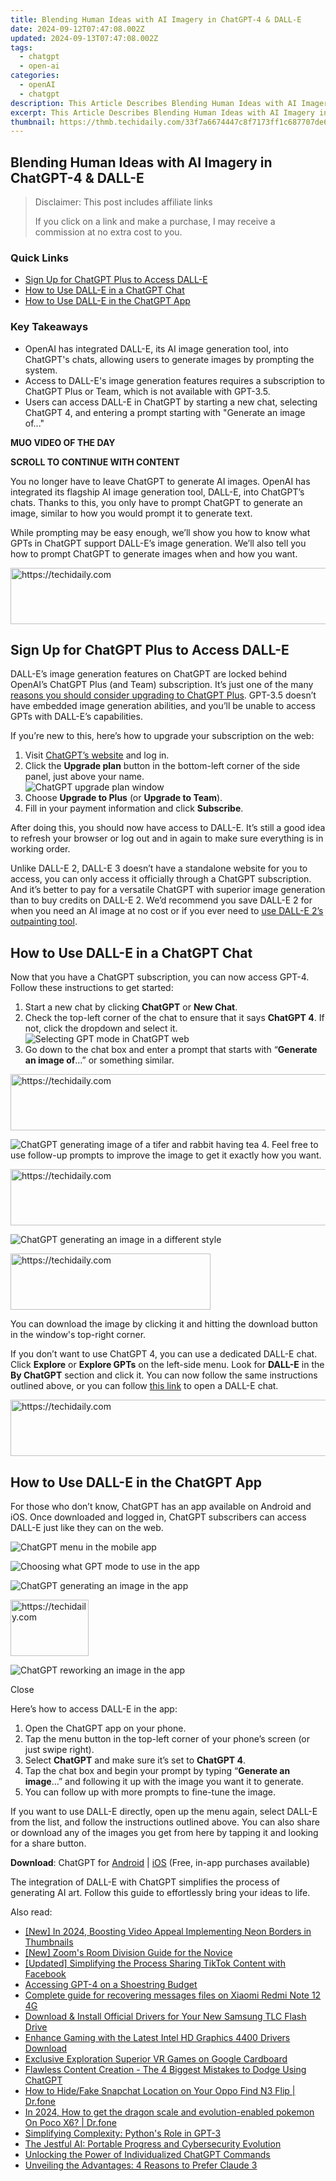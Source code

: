 ```yaml
---
title: Blending Human Ideas with AI Imagery in ChatGPT-4 & DALL-E
date: 2024-09-12T07:47:08.002Z
updated: 2024-09-13T07:47:08.002Z
tags:
  - chatgpt
  - open-ai
categories:
  - openAI
  - chatgpt
description: This Article Describes Blending Human Ideas with AI Imagery in ChatGPT-4 & DALL-E
excerpt: This Article Describes Blending Human Ideas with AI Imagery in ChatGPT-4 & DALL-E
thumbnail: https://thmb.techidaily.com/33f7a6674447c8f7173ff1c687707de6ab2b192d47bf8afae9f7fe02b3355e59.jpg
---
```


## Blending Human Ideas with AI Imagery in ChatGPT-4 & DALL-E

>  Disclaimer: This post includes affiliate links
>
>  If you click on a link and make a purchase, I may receive a commission at no extra cost to you.
>

### Quick Links

* [Sign Up for ChatGPT Plus to Access DALL-E](https://printrendy.pxf.io/xyboy5)
* [How to Use DALL-E in a ChatGPT Chat](https://zonlipartnershipprogram.pxf.io/b0rbxy)
* [How to Use DALL-E in the ChatGPT App](https://electronicx.pxf.io/xkwqkk)

### Key Takeaways

* OpenAI has integrated DALL-E, its AI image generation tool, into ChatGPT's chats, allowing users to generate images by prompting the system.
* Access to DALL-E's image generation features requires a subscription to ChatGPT Plus or Team, which is not available with GPT-3.5\.
* Users can access DALL-E in ChatGPT by starting a new chat, selecting ChatGPT 4, and entering a prompt starting with "Generate an image of..."

**MUO VIDEO OF THE DAY**

**SCROLL TO CONTINUE WITH CONTENT**

 You no longer have to leave ChatGPT to generate AI images. OpenAI has integrated its flagship AI image generation tool, DALL-E, into ChatGPT’s chats. Thanks to this, you only have to prompt ChatGPT to generate an image, similar to how you would prompt it to generate text.

 While prompting may be easy enough, we’ll show you how to know what GPTs in ChatGPT support DALL-E’s image generation. We’ll also tell you how to prompt ChatGPT to generate images when and how you want.

<!-- affiliate ads begin -->
<a href="https://unicoeye.pxf.io/c/5597632/2134233/18498" target="_top" id="2134233">
  <img src="//a.impactradius-go.com/display-ad/18498-2134233" border="0" alt="https://techidaily.com" width="728" height="90"/>
</a>
<img height="0" width="0" src="https://unicoeye.pxf.io/i/5597632/2134233/18498" style="position:absolute;visibility:hidden;" border="0" />
<!-- affiliate ads end -->

## Sign Up for ChatGPT Plus to Access DALL-E

 DALL-E’s image generation features on ChatGPT are locked behind OpenAI’s ChatGPT Plus (and Team) subscription. It’s just one of the many [reasons you should consider upgrading to ChatGPT Plus](https://www.makeuseof.com/reasons-you-should-upgrade-chatgpt-plus/). GPT-3.5 doesn’t have embedded image generation abilities, and you’ll be unable to access GPTs with DALL-E’s capabilities.

 If you’re new to this, here’s how to upgrade your subscription on the web:

1. Visit [ChatGPT’s website](https://chat.openai.com/) and log in.
2. Click the **Upgrade plan** button in the bottom-left corner of the side panel, just above your name.  
![ChatGPT upgrade plan window](https://static1.makeuseofimages.com/wordpress/wp-content/uploads/2024/01/screenshot-2024-01-21-at-11-02-26-am.png)
3. Choose **Upgrade to Plus** (or **Upgrade to Team**).
4. Fill in your payment information and click **Subscribe**.

 After doing this, you should now have access to DALL-E. It’s still a good idea to refresh your browser or log out and in again to make sure everything is in working order.

 Unlike DALL-E 2, DALL-E 3 doesn’t have a standalone website for you to access, you can only access it officially through a ChatGPT subscription. And it’s better to pay for a versatile ChatGPT with superior image generation than to buy credits on DALL-E 2\. We’d recommend you save DALL-E 2 for when you need an AI image at no cost or if you ever need to [use DALL-E 2’s outpainting tool](https://www.makeuseof.com/dall-e-2-outpainting-how-to-use/).

## How to Use DALL-E in a ChatGPT Chat

 Now that you have a ChatGPT subscription, you can now access GPT-4\. Follow these instructions to get started:

1. Start a new chat by clicking **ChatGPT** or **New Chat**.
2. Check the top-left corner of the chat to ensure that it says **ChatGPT 4**. If not, click the dropdown and select it.  
![Selecting GPT mode in ChatGPT web](https://static1.makeuseofimages.com/wordpress/wp-content/uploads/2024/01/screenshot-2024-01-21-at-11-01-09-am.png)
3. Go down to the chat box and enter a prompt that starts with “**Generate an image of**…” or something similar.  

<!-- affiliate ads begin -->
<a href="https://appsumo.8odi.net/c/5597632/2130889/7443" target="_top" id="2130889">
  <img src="//a.impactradius-go.com/display-ad/7443-2130889" border="0" alt="https://techidaily.com" width="600" height="90"/>
</a>
<img height="0" width="0" src="https://appsumo.8odi.net/i/5597632/2130889/7443" style="position:absolute;visibility:hidden;" border="0" />
<!-- affiliate ads end -->

![ChatGPT generating image of a tifer and rabbit having tea](https://static1.makeuseofimages.com/wordpress/wp-content/uploads/2024/01/screenshot-2024-01-21-at-11-06-12-am.png)
4. Feel free to use follow-up prompts to improve the image to get it exactly how you want.  

<!-- affiliate ads begin -->
<a href="https://appsumo.8odi.net/c/5597632/2130886/7443" target="_top" id="2130886">
  <img src="//a.impactradius-go.com/display-ad/7443-2130886" border="0" alt="https://techidaily.com" width="728" height="90"/>
</a>
<img height="0" width="0" src="https://appsumo.8odi.net/i/5597632/2130886/7443" style="position:absolute;visibility:hidden;" border="0" />
<!-- affiliate ads end -->

![ChatGPT generating an image in a different style](https://static1.makeuseofimages.com/wordpress/wp-content/uploads/2024/01/screenshot-2024-01-21-at-11-08-39-am.png)

<!-- affiliate ads begin -->
<a href="https://wigfever.sjv.io/c/5597632/2014857/22899" target="_top" id="2014857">
  <img src="//a.impactradius-go.com/display-ad/22899-2014857" border="0" alt="https://techidaily.com" width="320" height="90"/>
</a>
<img height="0" width="0" src="https://wigfever.sjv.io/i/5597632/2014857/22899" style="position:absolute;visibility:hidden;" border="0" />
<!-- affiliate ads end -->

 You can download the image by clicking it and hitting the download button in the window's top-right corner.

 If you don’t want to use ChatGPT 4, you can use a dedicated DALL-E chat. Click **Explore** or **Explore GPTs** on the left-side menu. Look for **DALL-E** in the **By ChatGPT** section and click it. You can now follow the same instructions outlined above, or you can follow [this link](https://chat.openai.com/g/g-2fkFE8rbu-dall-e) to open a DALL-E chat.

<!-- affiliate ads begin -->
<a href="https://appsumo.8odi.net/c/5597632/2137394/7443" target="_top" id="2137394">
  <img src="//a.impactradius-go.com/display-ad/7443-2137394" border="0" alt="https://techidaily.com" width="600" height="90"/>
</a>
<img height="0" width="0" src="https://appsumo.8odi.net/i/5597632/2137394/7443" style="position:absolute;visibility:hidden;" border="0" />
<!-- affiliate ads end -->

## How to Use DALL-E in the ChatGPT App

 For those who don’t know, ChatGPT has an app available on Android and iOS. Once downloaded and logged in, ChatGPT subscribers can access DALL-E just like they can on the web.

![ChatGPT menu in the mobile app](https://static1.makeuseofimages.com/wordpress/wp-content/uploads/2024/01/img_0104.PNG)

![Choosing what GPT mode to use in the app](https://static1.makeuseofimages.com/wordpress/wp-content/uploads/2024/01/img_0105.PNG)

![ChatGPT generating an image in the app](https://static1.makeuseofimages.com/wordpress/wp-content/uploads/2024/01/img_0106.PNG)

<!-- affiliate ads begin -->
<a href="https://aligracehair.sjv.io/c/5597632/2115911/19272" target="_top" id="2115911">
  <img src="//a.impactradius-go.com/display-ad/19272-2115911" border="0" alt="https://techidaily.com" width="125" height="90"/>
</a>
<img height="0" width="0" src="https://aligracehair.sjv.io/i/5597632/2115911/19272" style="position:absolute;visibility:hidden;" border="0" />
<!-- affiliate ads end -->

![ChatGPT reworking an image in the app](https://static1.makeuseofimages.com/wordpress/wp-content/uploads/2024/01/img_0107.PNG)

Close

 Here’s how to access DALL-E in the app:

1. Open the ChatGPT app on your phone.
2. Tap the menu button in the top-left corner of your phone’s screen (or just swipe right).
3. Select **ChatGPT** and make sure it’s set to **ChatGPT 4**.
4. Tap the chat box and begin your prompt by typing “**Generate an image**…” and following it up with the image you want it to generate.
5. You can follow up with more prompts to fine-tune the image.

 If you want to use DALL-E directly, open up the menu again, select DALL-E from the list, and follow the instructions outlined above. You can also share or download any of the images you get from here by tapping it and looking for a share button.

**Download**: ChatGPT for [Android](https://www.anrdoezrs.net/links/7251228/type/dlg/sid/UUmuoUeUpU2031543/https://play.google.com/store/apps/details?id=com.openai.chatgpt&hl=en%5FUS&gl=US) | [iOS](https://apps.apple.com/us/app/chatgpt/id6448311069) (Free, in-app purchases available)

 The integration of DALL-E with ChatGPT simplifies the process of generating AI art. Follow this guide to effortlessly bring your ideas to life.

</article

<ins class="adsbygoogle"
     style="display:block"
     data-ad-format="autorelaxed"
     data-ad-client="ca-pub-7571918770474297"
     data-ad-slot="1223367746"></ins>

<ins class="adsbygoogle"
     style="display:block"
     data-ad-client="ca-pub-7571918770474297"
     data-ad-slot="8358498916"
     data-ad-format="auto"
     data-full-width-responsive="true"></ins>

<span class="atpl-alsoreadstyle">Also read:</span>
<div><ul>
<li><a href="https://facebook-video-footage.techidaily.com/new-in-2024-boosting-video-appeal-implementing-neon-borders-in-thumbnails/"><u>[New] In 2024, Boosting Video Appeal Implementing Neon Borders in Thumbnails</u></a></li>
<li><a href="https://screen-activity-recording.techidaily.com/new-zooms-room-division-guide-for-the-novice/"><u>[New] Zoom's Room Division Guide for the Novice</u></a></li>
<li><a href="https://facebook-video-recording.techidaily.com/updated-simplifying-the-process-sharing-tiktok-content-with-facebook/"><u>[Updated] Simplifying the Process Sharing TikTok Content with Facebook</u></a></li>
<li><a href="https://tech-savvy.techidaily.com/accessing-gpt-4-on-a-shoestring-budget/"><u>Accessing GPT-4 on a Shoestring Budget</u></a></li>
<li><a href="https://phone-solutions.techidaily.com/complete-guide-for-recovering-messages-files-on-xiaomi-redmi-note-12-4g-by-fonelab-android-recover-messages/"><u>Complete guide for recovering messages files on Xiaomi Redmi Note 12 4G</u></a></li>
<li><a href="https://hardware-updates.techidaily.com/download-and-install-official-drivers-for-your-new-samsung-tlc-flash-drive/"><u>Download & Install Official Drivers for Your New Samsung TLC Flash Drive</u></a></li>
<li><a href="https://win-dash.techidaily.com/enhance-gaming-with-the-latest-intel-hd-graphics-4400-drivers-download/"><u>Enhance Gaming with the Latest Intel HD Graphics 4400 Drivers Download</u></a></li>
<li><a href="https://fox-access.techidaily.com/exclusive-exploration-superior-vr-games-on-google-cardboard/"><u>Exclusive Exploration Superior VR Games on Google Cardboard</u></a></li>
<li><a href="https://tech-savvy.techidaily.com/flawless-content-creation-the-4-biggest-mistakes-to-dodge-using-chatgpt/"><u>Flawless Content Creation - The 4 Biggest Mistakes to Dodge Using ChatGPT</u></a></li>
<li><a href="https://location-social.techidaily.com/how-to-hidefake-snapchat-location-on-your-oppo-find-n3-flip-drfone-by-drfone-virtual-android/"><u>How to Hide/Fake Snapchat Location on Your Oppo Find N3 Flip | Dr.fone</u></a></li>
<li><a href="https://pokemon-go-android.techidaily.com/in-2024-how-to-get-the-dragon-scale-and-evolution-enabled-pokemon-on-poco-x6-drfone-by-drfone-virtual-android/"><u>In 2024, How to get the dragon scale and evolution-enabled pokemon On Poco X6? | Dr.fone</u></a></li>
<li><a href="https://tech-savvy.techidaily.com/simplifying-complexity-pythons-role-in-gpt-3/"><u>Simplifying Complexity: Python's Role in GPT-3</u></a></li>
<li><a href="https://tech-savvy.techidaily.com/the-jestful-ai-portable-progress-and-cybersecurity-evolution/"><u>The Jestful AI: Portable Progress and Cybersecurity Evolution</u></a></li>
<li><a href="https://tech-savvy.techidaily.com/unlocking-the-power-of-individualized-chatgpt-commands/"><u>Unlocking the Power of Individualized ChatGPT Commands</u></a></li>
<li><a href="https://tech-savvy.techidaily.com/unveiling-the-advantages-4-reasons-to-prefer-claude-3/"><u>Unveiling the Advantages: 4 Reasons to Prefer Claude 3</u></a></li>
</ul></div>

